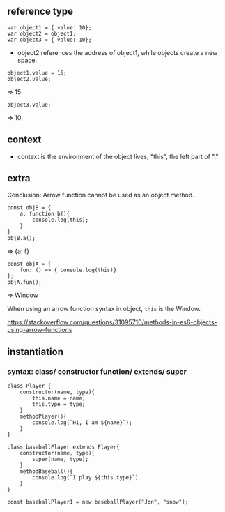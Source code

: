 ## reference type
```
var object1 = { value: 10};
var object2 = object1;
var object3 = { value: 10};
```
- object2 references the address of object1, while objects create a new space.
```
object1.value = 15;
object2.value;
```
=> 15
```
object3.value;
```
=> 10.

## context

- context is the environment of the object lives, "this", the left part of "."

## extra
Conclusion: Arrow function cannot be used as an object method.
```
const objB = {
	a: function b(){
		console.log(this);
	}
}
objB.a();
```
=> {a: f}
```
const objA = {
	fun: () => { console.log(this)}
};
objA.fun();
```
=>  Window

When using an arrow function syntax in object, ```this``` is the Window.

https://stackoverflow.com/questions/31095710/methods-in-es6-objects-using-arrow-functions

## instantiation

### syntax: class/ constructor function/ extends/ super
```
class Player {
	constructor(name, type){
		this.name = name;
		this.type = type;
	}
	methodPlayer(){
		console.log(`Hi, I am ${name}`);
	}
}
```
```
class baseballPlayer extends Player{
	constructor(name, type){
		super(name, type);
	}
	methodBaseball(){
		console.log(`I play ${this.type}`)
	}
}
```
```
const baseballPlayer1 = new baseballPlayer("Jon", "snow");
```







